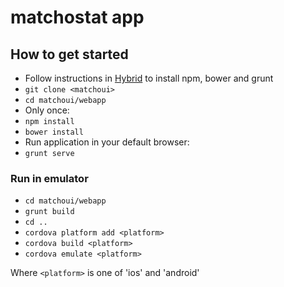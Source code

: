 # matchostat app

## How to get started
- Follow instructions in [Hybrid](https://github.com/martinclsn/hybrid) to install npm, bower and grunt
- ```git clone <matchoui>```
- ```cd matchoui/webapp```
- Only once:
 - ```npm install```
 - ```bower install```
- Run application in your default browser:
 - ```grunt serve```

### Run in emulator
- ```cd matchoui/webapp```
- ```grunt build```
- ```cd ..```
- ```cordova platform add <platform>```
- ```cordova build <platform>```
- ```cordova emulate <platform>```

Where ```<platform>``` is one of 'ios' and 'android'  

